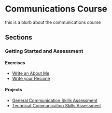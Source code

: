 # Communications Course
this is a blurb about the communications course

## Sections

### Getting Started and Assessment

#### Exercises
* [Write an About Me](Course-01-Communicating-Effectively-For-Success/Section-01-Getting-Started-And-Assessment/About-Me)
* [Write your Resume](Course-01-Communicating-Effectively-For-Success/Section-01-Getting-Started-And-Assessment/Resume)

#### Projects
* [General Communication Skills Assessment](Course-01-Communicating-Effectively-For-Success/Section-01-Getting-Started-And-Assessment/General-Communication-Skills-Assessment)
* [Technical Communication Skills Assessment](Course-01-Communicating-Effectively-For-Success/Section-01-Getting-Started-And-Assessment/Technical-Communication-Skills-Assessment)
